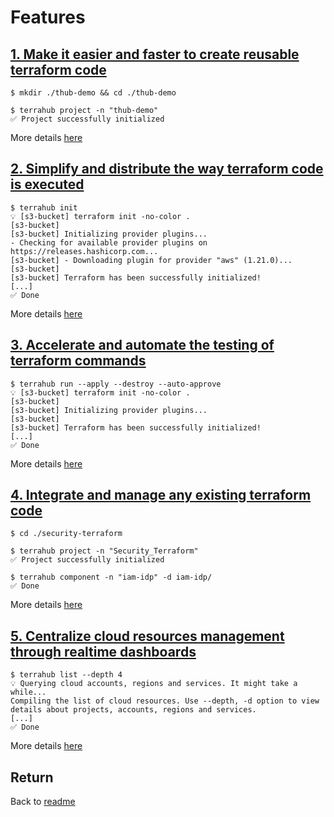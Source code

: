# Features


## [1. Make it easier and faster to create reusable terraform code](features/features1.md)
```
$ mkdir ./thub-demo && cd ./thub-demo

$ terrahub project -n "thub-demo"
✅ Project successfully initialized
```

More details [here](features/features1.md)


## [2. Simplify and distribute the way terraform code is executed](features/features2.md)
```
$ terrahub init
💡 [s3-bucket] terraform init -no-color .
[s3-bucket]
[s3-bucket] Initializing provider plugins...
- Checking for available provider plugins on https://releases.hashicorp.com...
[s3-bucket] - Downloading plugin for provider "aws" (1.21.0)...
[s3-bucket]
[s3-bucket] Terraform has been successfully initialized!
[...]
✅ Done
```

More details [here](features/features2.md)


## [3. Accelerate and automate the testing of terraform commands](features/features3.md)
```
$ terrahub run --apply --destroy --auto-approve
💡 [s3-bucket] terraform init -no-color .
[s3-bucket]
[s3-bucket] Initializing provider plugins...
[s3-bucket]
[s3-bucket] Terraform has been successfully initialized!
[...]
✅ Done
```

More details [here](features/features3.md)


## [4. Integrate and manage any existing terraform code](features/features4.md)
```
$ cd ./security-terraform

$ terrahub project -n "Security_Terraform"
✅ Project successfully initialized

$ terrahub component -n "iam-idp" -d iam-idp/
✅ Done
```

More details [here](features/features4.md)


## [5. Centralize cloud resources management through realtime dashboards](features/features5.md)
```
$ terrahub list --depth 4
💡 Querying cloud accounts, regions and services. It might take a while...
Compiling the list of cloud resources. Use --depth, -d option to view details about projects, accounts, regions and services.
[...]
✅ Done
```

More details [here](features/features5.md)


## Return
Back to [readme](readme.md)
